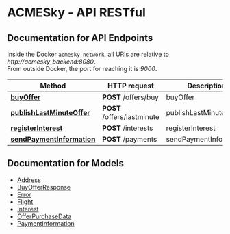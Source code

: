 # ACMESky - API RESTful

<a name="documentation-for-api-endpoints"></a>
## Documentation for API Endpoints

Inside the Docker `acmesky-network`, all URIs are relative to *http://acmesky_backend:8080*.  
From outside Docker, the port for reaching it is *9000*.

Method | HTTP request | Description
------------- | ------------- | -------------
[**buyOffer**](Apis/DefaultApi.md#buyoffer) | **POST** /offers/buy | buyOffer
[**publishLastMinuteOffer**](Apis/DefaultApi.md#publishlastminuteoffer) | **POST** /offers/lastminute | publishLastMinuteOffer
[**registerInterest**](Apis/DefaultApi.md#registerinterest) | **POST** /interests | registerInterest
[**sendPaymentInformation**](Apis/DefaultApi.md#sendpaymentinformation) | **POST** /payments | sendPaymentInformation


<a name="documentation-for-models"></a>
## Documentation for Models

 - [Address](Models/Address.md)
 - [BuyOfferResponse](Models/BuyOfferResponse.md)
 - [Error](Models/Error.md)
 - [Flight](Models/Flight.md)
 - [Interest](Models/Interest.md)
 - [OfferPurchaseData](Models/OfferPurchaseData.md)
 - [PaymentInformation](Models/PaymentInformation.md)